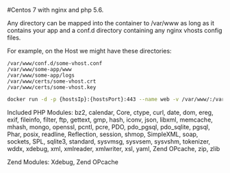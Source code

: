 #Centos 7 with nginx and php 5.6.

Any directory can be mapped into the container to /var/www as long as it contains your app and a conf.d directory containing any nginx vhosts config files.

For example, on the Host we might have these directories:

```
/var/www/conf.d/some-vhost.conf
/var/www/some-app/www
/var/www/some-app/logs
/var/www/certs/some-vhost.crt
/var/www/certs/some-vhost.key
```

```bash
docker run -d -p {hostsIp}:{hostsPort}:443 --name web -v /var/www/:/var/www -v /dir/php.ini:/etc/php.ini -v /dir/hosts:/etc/hosts -v /dir/resolv.conf:/etc/resolv.conf "oodgaard/docker-centos7-web"
```

Included PHP Modules:
bz2, calendar, Core, ctype, curl, date, dom, ereg, exif, fileinfo, filter, ftp, gettext, gmp, hash, iconv, json, libxml, memcache, mhash, mongo, openssl, pcntl, pcre, PDO, pdo_pgsql, pdo_sqlite, pgsql, Phar, posix, readline, Reflection, session, shmop, SimpleXML, soap, sockets, SPL, sqlite3, standard, sysvmsg, sysvsem, sysvshm, tokenizer, wddx, xdebug, xml, xmlreader, xmlwriter, xsl, yaml, Zend OPcache, zip, zlib

Zend Modules:
Xdebug, Zend OPcache
